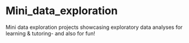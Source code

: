 # Mini_data_exploration
Mini data exploration projects showcasing exploratory data analyses for learning & tutoring- and also for fun!
